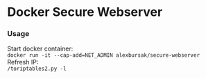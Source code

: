 # Docker Secure Webserver

### Usage
Start docker container: \
`docker run -it --cap-add=NET_ADMIN alexbursak/secure-webserver` \
Refresh IP: \
`/toriptables2.py -l`